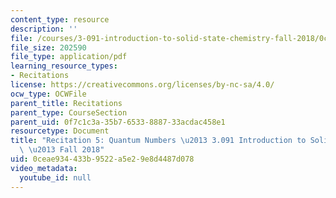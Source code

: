 ```yaml
---
content_type: resource
description: ''
file: /courses/3-091-introduction-to-solid-state-chemistry-fall-2018/0ceae934433b9522a5e29e8d4487d078_MIT3_091F18_REC5.pdf
file_size: 202590
file_type: application/pdf
learning_resource_types:
- Recitations
license: https://creativecommons.org/licenses/by-nc-sa/4.0/
ocw_type: OCWFile
parent_title: Recitations
parent_type: CourseSection
parent_uid: 0f7c1c3a-35b7-6533-8887-33acdac458e1
resourcetype: Document
title: "Recitation 5: Quantum Numbers \u2013 3.091 Introduction to Solid-State Chemistry\
  \ \u2013 Fall 2018"
uid: 0ceae934-433b-9522-a5e2-9e8d4487d078
video_metadata:
  youtube_id: null
---
```

